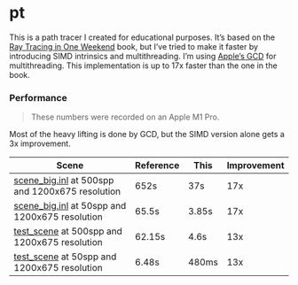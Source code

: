# pt

This is a path tracer I created for educational purposes. It’s based on the [Ray Tracing in One Weekend](https://raytracing.github.io) book, but I’ve tried to make it faster by introducing SIMD intrinsics and multithreading. I’m using [Apple’s GCD](https://developer.apple.com/documentation/dispatch?language=objc) for multithreading. This implementation is up to 17x faster than the one in the book.

### Performance

> These numbers were recorded on an Apple M1 Pro.

Most of the heavy lifting is done by GCD, but the SIMD version alone gets a 3x improvement.

| Scene                                                                                                    | Reference | This  | Improvement |
| -------------------------------------------------------------------------------------------------------- | --------- | ----- | ----------- |
| [scene_big.inl](https://github.com/Eyoatam/pt/blob/main/scene_big.inl) at 500spp and 1200x675 resolution | 652s      | 37s   | 17x         |
| [scene_big.inl](https://github.com/Eyoatam/pt/blob/main/scene_big.inl) at 50spp and 1200x675 resolution  | 65.5s     | 3.85s | 17x         |
| [test_scene](https://github.com/Eyoatam/pt/blob/main/main.cpp#L231) at 500spp and 1200x675 resolution    | 62.15s    | 4.6s  | 13x         |
| [test_scene](https://github.com/Eyoatam/pt/blob/main/main.cpp#L231) at 50spp and 1200x675 resolution     | 6.48s     | 480ms | 13x         |

